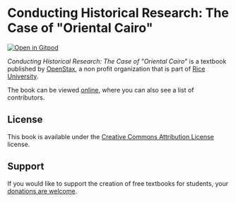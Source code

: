 # Conducting Historical Research: The Case of "Oriental Cairo"

[![Open in Gitpod](https://gitpod.io/button/open-in-gitpod.svg)](https://gitpod.io/from-referrer/)

_Conducting Historical Research: The Case of "Oriental Cairo"_ is a textbook published by [OpenStax](https://openstax.org/), a non profit organization that is part of [Rice University](https://www.rice.edu/).

The book can be viewed [online](https://github.com/cnx-user-books/cnxbook-conducting-historical-research-the-case-of-oriental-cairo/releases/latest), where you can also see a list of contributors.

## License
This book is available under the [Creative Commons Attribution License](./LICENSE) license.

## Support
If you would like to support the creation of free textbooks for students, your [donations are welcome](https://riceconnect.rice.edu/donation/support-openstax-banner).
